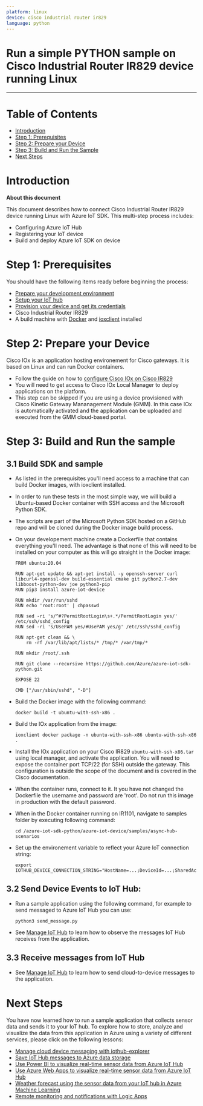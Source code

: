```yaml
---
platform: linux
device: cisco industrial router ir829
language: python
---
```


Run a simple PYTHON sample on Cisco Industrial Router IR829 device running Linux
===
---

# Table of Contents

-   [Introduction](#Introduction)
-   [Step 1: Prerequisites](#Prerequisites)
-   [Step 2: Prepare your Device](#PrepareDevice)
-   [Step 3: Build and Run the Sample](#Build)
-   [Next Steps](#NextSteps)

<a name="Introduction"></a>
# Introduction

**About this document**

This document describes how to connect Cisco Industrial Router IR829 device running Linux with Azure IoT SDK. This multi-step process includes:
-   Configuring Azure IoT Hub
-   Registering your IoT device
-   Build and deploy Azure IoT SDK on device

<a name="Prerequisites"></a>
# Step 1: Prerequisites

You should have the following items ready before beginning the process:

-   [Prepare your development environment][setup-devbox-python]
-   [Setup your IoT hub][lnk-setup-iot-hub]
-   [Provision your device and get its credentials][lnk-manage-iot-hub]
-   Cisco Industrial Router IR829
-   A build machine with [Docker](https://docs.docker.com/install/linux/docker-ce/ubuntu/) and [ioxclient](https://developer.cisco.com/docs/iox/#!iox-resource-downloads) installed

<a name="PrepareDevice"></a>
# Step 2: Prepare your Device

Cisco IOx is an application hosting environement for Cisco gateways. It is based on Linux and can run Docker containers.

-   Follow the guide on how to [configure Cisco IOx on Cisco IR829](https://developer.cisco.com/docs/iox/#!ir-800-series-platform-information/ir8xx-platforms) 
-	You will need to get access to Cisco IOx Local Manager to deploy applications on the platform.
- 	This step can be skipped if you are using a device provisioned with Cisco Kinetic Gateway Mananagement Module (GMM). In this case IOx is automatically activated and the application can be uploaded and executed from the GMM cloud-based portal.

<a name="Build"></a>
# Step 3: Build and Run the sample

<a name="Load"></a>
## 3.1 Build SDK and sample

- 	As listed in the prerequisites you'll need access to a machine that can build Docker images, with ioxclient installed.

-   In order to run these tests in the most simple way, we will build a Ubuntu-based Docker container with SSH access and the Microsoft Python SDK.

-   The scripts are part of the Microsoft Python SDK hosted on a GitHub repo and will be cloned during the Docker image build process. 

-   On your developement machine create a Dockerfile that contains everything you'll need. The advantage is that none of this will need to be installed on your computer as this will go straight in the Docker image:

		FROM ubuntu:20.04

		RUN apt-get update && apt-get install -y openssh-server curl libcurl4-openssl-dev build-essential cmake git python2.7-dev libboost-python-dev joe python3-pip
		RUN pip3 install azure-iot-device
	
		RUN mkdir /var/run/sshd
		RUN echo 'root:root' | chpasswd
	
		RUN sed -ri 's/^#?PermitRootLogin\s+.*/PermitRootLogin yes/' /etc/ssh/sshd_config
		RUN sed -ri 's/UsePAM yes/#UsePAM yes/g' /etc/ssh/sshd_config
	
		RUN apt-get clean && \
	        rm -rf /var/lib/apt/lists/* /tmp/* /var/tmp/*
	
		RUN mkdir /root/.ssh
	
		RUN git clone --recursive https://github.com/Azure/azure-iot-sdk-python.git
	
		EXPOSE 22
	
		CMD ["/usr/sbin/sshd", "-D"]

-   Build the Docker image with the following command:

		docker build -t ubuntu-with-ssh-x86 .

-   Build the IOx application from the image:

		ioxclient docker package -n ubuntu-with-ssh-x86 ubuntu-with-ssh-x86 .

-   Install the IOx application on your Cisco IR829 `ubuntu-with-ssh-x86.tar` using local manager, and activate the application. You will need to expose the container port TCP/22 (for SSH) outside the gateway. This configuration is outside the scope of the document and is covered in the Cisco documentation.

-   When the container runs, connect to it. It you have not changed the Dockerfile the username and password are 'root'. Do not run this image in production with the default password.

- 	When in the Docker container running on IR1101, navigate to samples folder by executing following command:

        cd /azure-iot-sdk-python/azure-iot-device/samples/async-hub-scenarios

-   Set up the environement variable to reflect your Azure IoT connection string:

		export IOTHUB_DEVICE_CONNECTION_STRING="HostName=...;DeviceId=...;SharedAccessKey=..."

## 3.2 Send Device Events to IoT Hub:

-   Run a sample application using the following command, for example to send messaged to Azure IoT Hub you can use:
 
   	    python3 send_message.py

-   See [Manage IoT Hub][lnk-manage-iot-hub] to learn how to observe the messages IoT Hub receives from the application.

## 3.3 Receive messages from IoT Hub

-   See [Manage IoT Hub][lnk-manage-iot-hub] to learn how to send cloud-to-device messages to the application.

<a name="NextSteps"></a>
# Next Steps

You have now learned how to run a sample application that collects sensor data and sends it to your IoT hub. To explore how to store, analyze and visualize the data from this application in Azure using a variety of different services, please click on the following lessons:

-   [Manage cloud device messaging with iothub-explorer]
-   [Save IoT Hub messages to Azure data storage]
-   [Use Power BI to visualize real-time sensor data from Azure IoT Hub]
-   [Use Azure Web Apps to visualize real-time sensor data from Azure IoT Hub]
-   [Weather forecast using the sensor data from your IoT hub in Azure Machine Learning]
-   [Remote monitoring and notifications with Logic Apps]   

[Manage cloud device messaging with iothub-explorer]: https://docs.microsoft.com/en-us/azure/iot-hub/iot-hub-explorer-cloud-device-messaging
[Save IoT Hub messages to Azure data storage]: https://docs.microsoft.com/en-us/azure/iot-hub/iot-hub-store-data-in-azure-table-storage
[Use Power BI to visualize real-time sensor data from Azure IoT Hub]: https://docs.microsoft.com/en-us/azure/iot-hub/iot-hub-live-data-visualization-in-power-bi
[Use Azure Web Apps to visualize real-time sensor data from Azure IoT Hub]: https://docs.microsoft.com/en-us/azure/iot-hub/iot-hub-live-data-visualization-in-web-apps
[Weather forecast using the sensor data from your IoT hub in Azure Machine Learning]: https://docs.microsoft.com/en-us/azure/iot-hub/iot-hub-weather-forecast-machine-learning
[Remote monitoring and notifications with Logic Apps]: https://docs.microsoft.com/en-us/azure/iot-hub/iot-hub-monitoring-notifications-with-azure-logic-apps
[setup-devbox-python]: https://github.com/Azure/azure-iot-device-ecosystem/blob/master/get_started/python-devbox-setup.md
[lnk-setup-iot-hub]: ../setup_iothub.md
[lnk-manage-iot-hub]: ../manage_iot_hub.md

